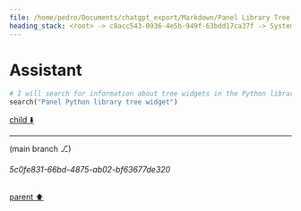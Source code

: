 ```yaml
---
file: /home/pedro/Documents/chatgpt_export/Markdown/Panel Library Tree Widgets.md
heading_stack: <root> -> c8acc543-0936-4e5b-949f-63bdd17ca37f -> System -> 836d14e2-cd23-4e65-b576-968c4d21c011 -> System -> aaa2a72b-1dee-418c-97aa-a60d9d5e6556 -> User -> d7950aac-5b31-4345-b6e2-073af196bf07 -> Assistant
---
```

# Assistant

```python
# I will search for information about tree widgets in the Python library Panel.
search("Panel Python library tree widget")
```

[child ⬇️](#5c0fe831-66bd-4875-ab02-bf63677de320)

---

(main branch ⎇)
###### 5c0fe831-66bd-4875-ab02-bf63677de320
[parent ⬆️](#d7950aac-5b31-4345-b6e2-073af196bf07)
